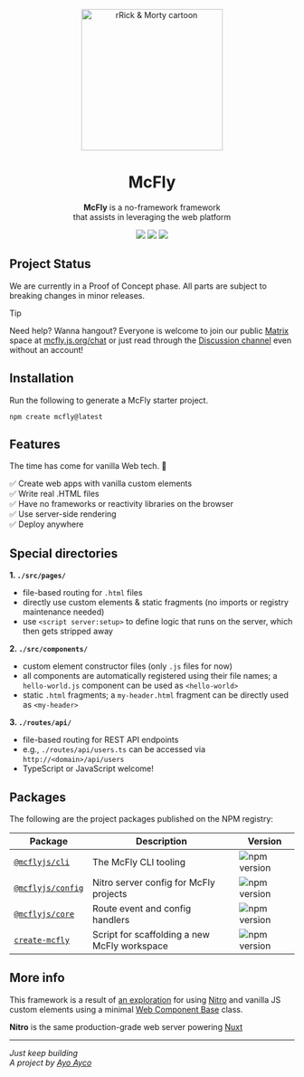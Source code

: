 <p align="center">
  <img width="250" src="https://github.com/ayoayco/McFly/assets/4262489/719a51c6-4858-4e3c-9856-c5af0e9be1bd" alt="rRick & Morty cartoon" />
</p>

<h1 align="center">McFly</h1>

<p align="center"><strong>McFly</strong> is a no-framework framework<br />that assists in leveraging the web platform</p>

<p align="center">
  <img src="https://img.shields.io/badge/from-the_future-blue?style=flat" />
  <img src="https://img.shields.io/badge/status-legit-purple?style=flat" />
  <a href="https://mc-fly.vercel.app/demo" target="_blank"><img src="https://img.shields.io/badge/see-the_demo_↗️-blue?style=flat&colorB=28CF8D" /></a>
</p>

## Project Status 
We are currently in a Proof of Concept phase. All parts are subject to breaking changes in minor releases. 

> [!TIP]
> Need help? Wanna hangout? Everyone is welcome to join our public [Matrix](https://matrix.org/about/) space at [mcfly.js.org/chat](https://mcfly.js.org/chat) or just read through the [Discussion channel](https://app.element.io/#/room/#mcfly-discussions:matrix.org) even without an account!

## Installation
Run the following to generate a McFly starter project.
```
npm create mcfly@latest
```

## Features
The time has come for vanilla Web tech. 🎉

✅ Create web apps with vanilla custom elements<br>
✅ Write real .HTML files<br>
✅ Have no frameworks or reactivity libraries on the browser<br>
✅ Use server-side rendering<br>
✅ Deploy anywhere<br>

## Special directories
**1. `./src/pages/`**
- file-based routing for `.html` files
- directly use custom elements & static fragments (no imports or registry maintenance needed)
- use `<script server:setup>` to define logic that runs on the server, which then gets stripped away

**2. `./src/components/`**
- custom element constructor files (only `.js` files for now)
- all components are automatically registered using their file names; a `hello-world.js` component can be used as `<hello-world>`
- static `.html` fragments; a `my-header.html` fragment can be directly used as `<my-header>`

**3. `./routes/api/`**
- file-based routing for REST API endpoints
- e.g., `./routes/api/users.ts` can be accessed via `http://<domain>/api/users`
- TypeScript or JavaScript welcome!

## Packages
The following are the project packages published on the NPM registry:

| Package | Description | Version |
| --- | --- | --- |
| [`@mcflyjs/cli`](https://ayco.io/n/@mcflyjs/cli) | The McFly CLI tooling | ![npm version](https://img.shields.io/npm/v/%40mcflyjs%2Fcli) |
| [`@mcflyjs/config`](https://ayco.io/n/@mcflyjs/config) | Nitro server config for McFly projects | ![npm version](https://img.shields.io/npm/v/%40mcflyjs%2Fconfig) |
| [`@mcflyjs/core`](https://ayco.io/n/@mcflyjs/core) | Route event and config handlers | ![npm version](https://img.shields.io/npm/v/%40mcflyjs%2Fcore) |
| [`create-mcfly`](https://ayco.io/n/create-mcfly) | Script for scaffolding a new McFly workspace | ![npm version](https://img.shields.io/npm/v/create-mcfly) |

## More info
This framework is a result of [an exploration](https://social.ayco.io/@ayo/111195315785886977) for using [Nitro](https://nitro.unjs.io) and vanilla JS custom elements using a minimal [Web Component Base](https://WebComponent.io) class.

**Nitro** is the same production-grade web server powering [Nuxt](https://nuxt.com/)

---
*Just keep building*<br />
*A project by [Ayo Ayco](https://ayco.io)*
